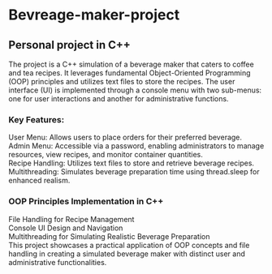 # Bevreage-maker-project
## Personal project in C++
The project is a C++ simulation of a beverage maker that caters to coffee and tea recipes. It leverages fundamental Object-Oriented Programming (OOP) principles and utilizes text files to store the recipes. The user interface (UI) is implemented through a console menu with two sub-menus: one for user interactions and another for administrative functions.

### Key Features:

User Menu: Allows users to place orders for their preferred beverage.\
Admin Menu: Accessible via a password, enabling administrators to manage resources, view recipes, and monitor container quantities.\
Recipe Handling: Utilizes text files to store and retrieve beverage recipes.\
Multithreading: Simulates beverage preparation time using thread.sleep for enhanced realism.

### OOP Principles Implementation in C++
File Handling for Recipe Management\
Console UI Design and Navigation\
Multithreading for Simulating Realistic Beverage Preparation\
This project showcases a practical application of OOP concepts and file handling in creating a simulated beverage maker with distinct user and administrative functionalities.
